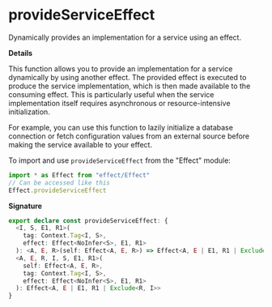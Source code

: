 # provideServiceEffect

Dynamically provides an implementation for a service using an effect.

**Details**

This function allows you to provide an implementation for a service
dynamically by using another effect. The provided effect is executed to
produce the service implementation, which is then made available to the
consuming effect. This is particularly useful when the service implementation
itself requires asynchronous or resource-intensive initialization.

For example, you can use this function to lazily initialize a database
connection or fetch configuration values from an external source before
making the service available to your effect.

To import and use `provideServiceEffect` from the "Effect" module:

```ts
import * as Effect from "effect/Effect"
// Can be accessed like this
Effect.provideServiceEffect
```

**Signature**

```ts
export declare const provideServiceEffect: {
  <I, S, E1, R1>(
    tag: Context.Tag<I, S>,
    effect: Effect<NoInfer<S>, E1, R1>
  ): <A, E, R>(self: Effect<A, E, R>) => Effect<A, E | E1, R1 | Exclude<R, I>>
  <A, E, R, I, S, E1, R1>(
    self: Effect<A, E, R>,
    tag: Context.Tag<I, S>,
    effect: Effect<NoInfer<S>, E1, R1>
  ): Effect<A, E | E1, R1 | Exclude<R, I>>
}
```

